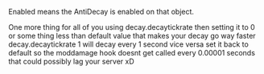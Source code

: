 Enabled means the AntiDecay is enabled on that object.


One more thing for all of you using decay.decaytickrate then setting it to 0 or some thing less than default value that makes your decay go way faster decay.decaytickrate 1 will decay every 1 second vice versa set it back to default so the moddamage hook doesnt get called every 0.00001 seconds that could possibly lag your server xD